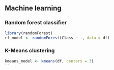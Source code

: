 ## Machine learning

### Random forest classifier
```r
library(randomForest)
rf_model <- randomForest(Class ~ ., data = df)
```

### K-Means clustering
```r
kmeans_model <- kmeans(df, centers = 3)
``